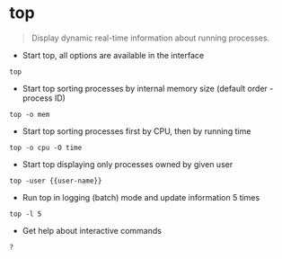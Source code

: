 # top

> Display dynamic real-time information about running processes.

- Start top, all options are available in the interface

`top`

- Start top sorting processes by internal memory size (default order - process ID)

`top -o mem`

- Start top sorting processes first by CPU, then by running time

`top -o cpu -O time`

- Start top displaying only processes owned by given user

`top -user {{user-name}}`

- Run top in logging (batch) mode and update information 5 times

`top -l 5`

- Get help about interactive commands

`?`
